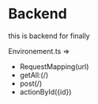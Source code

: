 # Backend
this is backend for finally

Environement.ts =>
* RequestMapping(url)
* getAll:(/)
* post(/)
* actionById({id})
